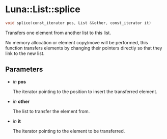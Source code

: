 # Luna::List::splice

```c++
void splice(const_iterator pos, List &&other, const_iterator it)
```

Transfers one element from another list to this list. 

No memory allocation or element copy/move will be performed, this function transfers elements by changing their pointers directly so that they link to the new list. 

## Parameters
* *in* **pos**

    The iterator pointing to the position to insert the transferred element. 

* *in* **other**

    The list to transfer the element from. 

* *in* **it**

    The iterator pointing to the element to be transferred. 


